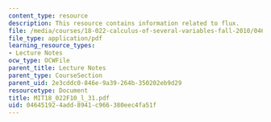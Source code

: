```yaml
---
content_type: resource
description: This resource contains information related to flux.
file: /media/courses/18-022-calculus-of-several-variables-fall-2010/046451924add8941c966380eec4fa51f_MIT18_022F10_l_31.pdf
file_type: application/pdf
learning_resource_types:
- Lecture Notes
ocw_type: OCWFile
parent_title: Lecture Notes
parent_type: CourseSection
parent_uid: 2e3cddc0-846e-9a39-264b-350202eb9d29
resourcetype: Document
title: MIT18_022F10_l_31.pdf
uid: 04645192-4add-8941-c966-380eec4fa51f
---
```


